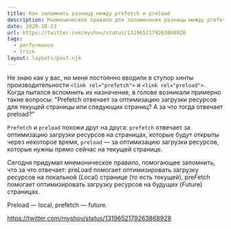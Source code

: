 ```yaml
---
title: Как запомнить разницу между prefetch и preload
description: Мнемоническое правило для запоминания разницы между prefetch и preload
date: 2020-10-23
url: https://twitter.com/myshov/status/1319652179263868928
tags:
  - performance
  - trick
layout: layouts/post.njk
---
```

Не знаю как у вас, но меня постоянно вводили в ступор хинты производительности `<link rel="prefetch">` и `<link rel="preload">`. Когда пытался вспомнить их назначение, в голове возникали примерно такие вопросы: "Prefetch отвечает за оптимизацию загрузки ресурсов для текущей страницы или следующих страниц? А за что тогда отвечает preload?"

`Prefetch` и `preload` похожи друг на друга: `prefetch` отвечает за оптимизацию загрузки ресурсов на страницах, которые будут открыты через некоторое время, `preload` — за оптимизацию загрузки ресурсов, которые нужны прямо сейчас на текущей странице.

Сегодня придумал мнемоническое правило, помогающее запомнить, что за что отвечает: pre<em>L</em>oad помогает оптимизировать загрузку ресурсов на локальной (<em>L</em>ocal) странице (то есть текущей), pre<em>F</em>etch помогает оптимизировать загрузку ресурсов на будущих (<em>F</em>uture) страницах.

Preload — local, prefetch — future.

https://twitter.com/myshov/status/1319652179263868928
